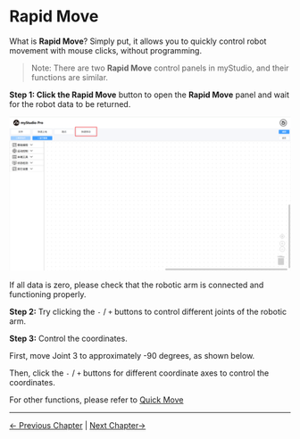 # Rapid Move

What is **Rapid Move**? Simply put, it allows you to quickly control robot movement with mouse clicks, without programming.

> Note: There are two **Rapid Move** control panels in myStudio, and their functions are similar.

**Step 1: Click the Rapid Move** button to open the **Rapid Move** panel and wait for the robot data to be returned.

<img src="../../../resources/3-FunctionsAndApplications/5.myBlockly/blockly/quickmove1.png" />

If all data is zero, please check that the robotic arm is connected and functioning properly.

**Step 2:** Try clicking the `-` / `+` buttons to control different joints of the robotic arm.

**Step 3:** Control the coordinates.

First, move Joint 3 to approximately -90 degrees, as shown below.

Then, click the  `-` / `+`  buttons for different coordinate axes to control the coordinates.

For other functions, please refer to [Quick Move](../5.1.6-quickmove/5.1.6.1-quickmovefirstuse.md)

---

[← Previous Chapter](./5.5.4-autofill.md) | [Next Chapter→](./5.5.6-useCoords.md)